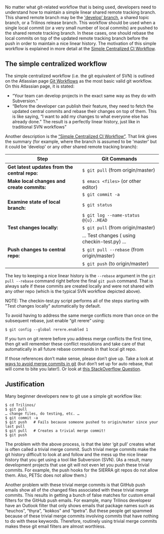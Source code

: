 No matter what git-related workflow that is being used, developers need to understand how to maintain a simple linear shared remote tracking branch.  This shared remote branch may be the ['develop' branch](https://github.com/trilinos/Trilinos/wiki/VC-|-'develop'-'master'-workflow), a shared topic branch, or a Trilinos release branch.  This workflow should be used when a single local commit (or a very small number of local commits) are pushed to the shared remote tracking branch.  In these cases, one should rebase the local commits on top of the updated remote tracking branch before the push in order to maintain a nice linear history.  The motivation of this simple workflow is explained in more detail at the [Simple Centralized CI Workflow](https://docs.google.com/document/d/1uVQYI2cmNx09fDkHDA136yqDTqayhxqfvjFiuUue7wo/edit#heading=h.7z34akh7lsvp).

## The simple centralized workflow

The simple centralized workflow (i.e. the git equivalent of SVN) is outlined on the Atlassian page [Git Workflows](https://www.atlassian.com/pt/git/workflows#!workflow-centralized) as the most basic valid git workflow.  On this Atlassian page, it is stated:

* “Your team can develop projects in the exact same way as they do with Subversion.”
* “Before the developer can publish their feature, they need to fetch the updated central commits and rebase their changes on top of them. This is like saying, “I want to add my changes to what everyone else has already done.” The result is a perfectly linear history, just like in traditional SVN workflows”

Another description is the [“Simple Centralized CI Workflow”](https://docs.google.com/document/d/1uVQYI2cmNx09fDkHDA136yqDTqayhxqfvjFiuUue7wo/edit#heading=h.7z34akh7lsvp).  That link gives the summary (for example, where the branch is assumed to be 'master' but it could be 'develop' or any other shared remote tracking branch):

| Step                                          | Git Commands |
| ---                                           | --- |
| **Get latest updates from the central repo:** | `$ git pull` (from origin/master) |
| **Make local changes and create commits:**    | `$ emacs <files>`   (or other editor) |
|                                               | `$ git commit -a` |
| **Examine state of local branch:**            | `$ git status` |
|                                               | `$ git log --name-status @{u}..HEAD` |
| **Test changes locally:**                     | `$ git pull` (from origin/master) |
|                                               | ... Test changes ( using checkin-test.py) ... |
| **Push changes to central repo:**             | `$ git pull --rebase` (from origin/master) |
|                                               | `$ git push`  (to origin/master) |

The key to keeping a nice linear history is the `--rebase` argument in the `git pull --rebase` command right before the final `git push` command.  That is always safe if these commits are created locally and were not shared with any other repo (which is the typical SVN workflow depicted above).

NOTE: The checkin-test.py script performs all of the steps starting with "Test changes locally" automatically by default.

To avoid having to address the same merge conflicts more than once on the subsequent rebase, just enable “git rerere” using:

```
$ git config --global rerere.enabled 1
```

If you turn on git rerere before you address merge conflicts the first time, then git will remember these conflict resolutions and take care of that automatically in all future rebase commands in that local git repo.

If those references don’t make sense, please don’t give up.  Take a look at [ways to avoid merge commits in git](http://kernowsoul.com/blog/2012/06/20/4-ways-to-avoid-merge-commits-in-git/) (but don’t set up for auto rebase, that will come to bite you later!).  Or look at [this StackOverflow Question](http://stackoverflow.com/questions/25614345/rebase-onto-upstream-changes-with-non-trivial-merge-commits-present-locally).

## Justification

Many beginner developers new to git use a simple git workflow like:

```
$ cd Trilinos/
$ git pull
… change files, do testing, etc. …
$ git commit -a
$ git push   # Fails because someone pushed to origin/mater since your last pull
$ git pull   # Creates a trivial merge commit!
$ git push
```

The problem with the above process, is that the later ‘git pull’ creates what is often called a trivial merge commit.  Such trivial merge commits make the git history difficult to look at and follow and the mess up the nice linear history that you get using a tool like Subversion (SVN).  (As a result, many development projects that use git will not even let you push these trivial commits.  For example, the push hooks for the SIERRA git repos do not allow them.  Also, PETSc does not allow them.)

Another problem with these trivial merge commits is that GitHub push emails show all of the changed files associated with these trivial merge commits.  This results in getting a bunch of false matches for custom email filters for the GitHub push emails.  For example, many Trilinos developesr have an Outlook filter that only shows emails that package names such as “teuchos”, “thyra”, "kokkos" and "tpetra".  But these people get spammed because of these trivial merge commits involving commits that have nothing to do with these keywords.  Therefore, routinely using trivial merge commits makes these git email filters are almost worthless.
